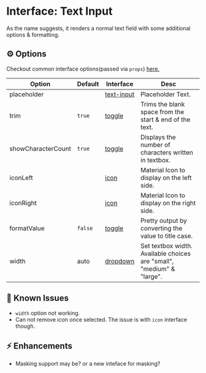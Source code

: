 # Interface: Text Input

As the name suggests, it renders a normal text field with some additional options & formatting.

## ⚙️ Options

Checkout common interface options(passed via `props`) [here.](../README.md)

| Option             | Default | Interface      | Desc                                                                  |
| ------------------ | ------- | -------------- | --------------------------------------------------------------------- |
| placeholder        |         | [text-input]() | Placeholder Text.                                                     |
| trim               | `true`  | [toggle]()     | Trims the blank space from the start & end of the text.               |
| showCharacterCount | `true`  | [toggle]()     | Displays the number of characters written in textbox.                 |
| iconLeft           |         | [icon]()       | Material Icon to display on the left side.                            |
| iconRight          |         | [icon]()       | Material Icon to display on the right side.                           |
| formatValue        | `false` | [toggle]()     | Pretty output by converting the value to title case.                  |
| width              | auto    | [dropdown]()   | Set textbox width. Available choices are "small", "medium" & "large". |

## 🚧 Known Issues

-   `width` option not working.
-   Can not remove icon once selected. The issue is with `icon` interface though.

## ⚡ Enhancements

-   Masking support may be? or a new inteface for masking?
